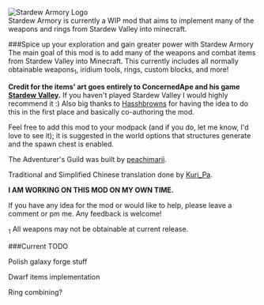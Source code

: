 
![Stardew Armory Logo](https://github.com/genDevo/Stardew-Armory/blob/Josh_Markdown/images/safull.png)
<br>
Stardew Armory is currently a WIP mod that aims to implement many of the weapons and rings from Stardew Valley into minecraft.

###Spice up your exploration and gain greater power with Stardew Armory
The main goal of this mod is to add many of the weapons and combat items from Stardew Valley into Minecraft. This currently includes all normally obtainable weapons<sub>1</sub>, iridium tools, rings, custom blocks, and more!

**Credit for the items' art goes entirely to ConcernedApe and his game [Stardew Valley](https://www.stardewvalley.net/).** If you haven't played Stardew Valley I would highly recommend it :) Also big thanks to [Hasshbrowns](https://www.curseforge.com/members/hasshbrowns/projects) for having the idea to do this in the first place and basically co-authoring the mod.

Feel free to add this mod to your modpack (and if you do, let me know, I'd love to see it); it is suggested in the world options that structures generate and the spawn chest is enabled.

The Adventurer's Guild was built by [peachimarii](https://www.curseforge.com/members/peachimarii/projects).

Traditional and Simplified Chinese translation done by [Kuri_Pa](https://www.curseforge.com/members/kuri_pa/projects).

**I AM WORKING ON THIS MOD ON MY OWN TIME.**

If you have any idea for the mod or would like to help, please leave a comment or pm me. Any feedback is welcome!

<sub>1</sub> All weapons may not be obtainable at current release.

###Current TODO

Polish galaxy forge stuff

Dwarf items implementation

Ring combining?
